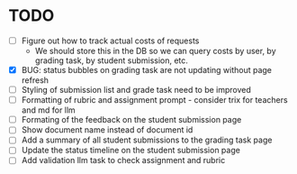 # TODO

- [ ] Figure out how to track actual costs of requests 
  - We should store this in the DB so we can query costs by user, by grading task, by student submission, etc.
- [x] BUG: status bubbles on grading task are not updating without page refresh
- [ ] Styling of submission list and grade task need to be improved 
- [ ] Formatting of rubric and assignment prompt - consider trix for teachers and md for llm
- [ ] Formating of the feedback on the student submission page
- [ ] Show document name instead of document id 
- [ ] Add a summary of all student submissions to the grading task page
- [ ] Update the status timeline on the student submission page
- [ ] Add validation llm task to check assignment and rubric
